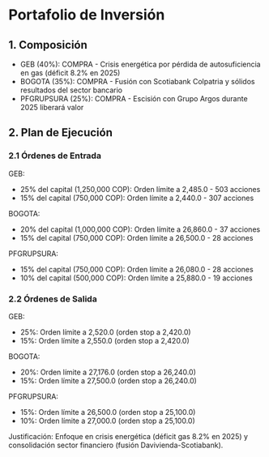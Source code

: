 # Portafolio de Inversión

## 1. Composición

- GEB (40%): COMPRA - Crisis energética por pérdida de autosuficiencia en gas (déficit 8.2% en 2025)
- BOGOTA (35%): COMPRA - Fusión con Scotiabank Colpatria y sólidos resultados del sector bancario
- PFGRUPSURA (25%): COMPRA - Escisión con Grupo Argos durante 2025 liberará valor

## 2. Plan de Ejecución

### 2.1 Órdenes de Entrada

GEB:
- 25% del capital (1,250,000 COP): Orden límite a 2,485.0 - 503 acciones
- 15% del capital (750,000 COP): Orden límite a 2,440.0 - 307 acciones

BOGOTA:
- 20% del capital (1,000,000 COP): Orden límite a 26,860.0 - 37 acciones
- 15% del capital (750,000 COP): Orden límite a 26,500.0 - 28 acciones

PFGRUPSURA:
- 15% del capital (750,000 COP): Orden límite a 26,080.0 - 28 acciones
- 10% del capital (500,000 COP): Orden límite a 25,880.0 - 19 acciones

### 2.2 Órdenes de Salida

GEB:
- 25%: Orden límite a 2,520.0 (orden stop a 2,420.0)
- 15%: Orden límite a 2,550.0 (orden stop a 2,420.0)

BOGOTA:
- 20%: Orden límite a 27,176.0 (orden stop a 26,240.0)
- 15%: Orden límite a 27,500.0 (orden stop a 26,240.0)

PFGRUPSURA:
- 15%: Orden límite a 26,500.0 (orden stop a 25,100.0)
- 10%: Orden límite a 27,000.0 (orden stop a 25,100.0)

Justificación: Enfoque en crisis energética (déficit gas 8.2% en 2025) y consolidación sector financiero (fusión Davivienda-Scotiabank). 
